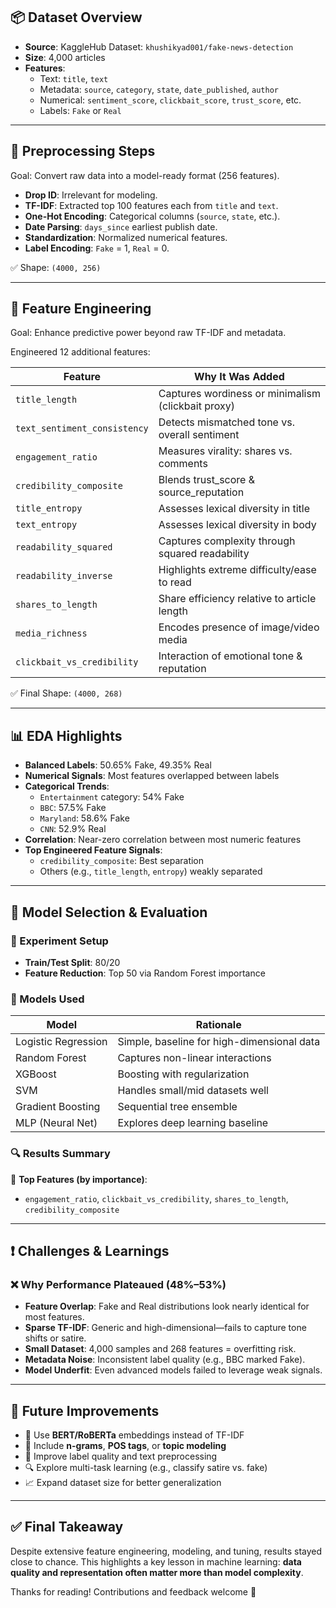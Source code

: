 ## 📦 Dataset Overview

- **Source**: KaggleHub Dataset: `khushikyad001/fake-news-detection`
- **Size**: 4,000 articles
- **Features**:
  - Text: `title`, `text`
  - Metadata: `source`, `category`, `state`, `date_published`, `author`
  - Numerical: `sentiment_score`, `clickbait_score`, `trust_score`, etc.
  - Labels: `Fake` or `Real`

---

## 🧹 Preprocessing Steps

Goal: Convert raw data into a model-ready format (256 features).

- **Drop ID**: Irrelevant for modeling.
- **TF-IDF**: Extracted top 100 features each from `title` and `text`.
- **One-Hot Encoding**: Categorical columns (`source`, `state`, etc.).
- **Date Parsing**: `days_since` earliest publish date.
- **Standardization**: Normalized numerical features.
- **Label Encoding**: `Fake` = 1, `Real` = 0.

✅ Shape: `(4000, 256)`

---

## 🔧 Feature Engineering

Goal: Enhance predictive power beyond raw TF-IDF and metadata.

Engineered 12 additional features:

| Feature | Why It Was Added |
|--------|------------------|
| `title_length` | Captures wordiness or minimalism (clickbait proxy) |
| `text_sentiment_consistency` | Detects mismatched tone vs. overall sentiment |
| `engagement_ratio` | Measures virality: shares vs. comments |
| `credibility_composite` | Blends trust_score & source_reputation |
| `title_entropy` | Assesses lexical diversity in title |
| `text_entropy` | Assesses lexical diversity in body |
| `readability_squared` | Captures complexity through squared readability |
| `readability_inverse` | Highlights extreme difficulty/ease to read |
| `shares_to_length` | Share efficiency relative to article length |
| `media_richness` | Encodes presence of image/video media |
| `clickbait_vs_credibility` | Interaction of emotional tone & reputation |

✅ Final Shape: `(4000, 268)`

---

## 📊 EDA Highlights

- **Balanced Labels**: 50.65% Fake, 49.35% Real
- **Numerical Signals**: Most features overlapped between labels
- **Categorical Trends**:
  - `Entertainment` category: 54% Fake
  - `BBC`: 57.5% Fake
  - `Maryland`: 58.6% Fake
  - `CNN`: 52.9% Real
- **Correlation**: Near-zero correlation between most numeric features
- **Top Engineered Feature Signals**:
  - `credibility_composite`: Best separation
  - Others (e.g., `title_length`, `entropy`) weakly separated

---

## 🤖 Model Selection & Evaluation

### 🧪 Experiment Setup
- **Train/Test Split**: 80/20
- **Feature Reduction**: Top 50 via Random Forest importance

### 🧠 Models Used
| Model | Rationale |
|-------|-----------|
| Logistic Regression | Simple, baseline for high-dimensional data |
| Random Forest | Captures non-linear interactions |
| XGBoost | Boosting with regularization |
| SVM | Handles small/mid datasets well |
| Gradient Boosting | Sequential tree ensemble |
| MLP (Neural Net) | Explores deep learning baseline |

### 🔍 Results Summary
📌 **Top Features (by importance)**:
- `engagement_ratio`, `clickbait_vs_credibility`, `shares_to_length`, `credibility_composite`

---

## ❗ Challenges & Learnings

### ❌ Why Performance Plateaued (48%–53%)
- **Feature Overlap**: Fake and Real distributions look nearly identical for most features.
- **Sparse TF-IDF**: Generic and high-dimensional—fails to capture tone shifts or satire.
- **Small Dataset**: 4,000 samples and 268 features = overfitting risk.
- **Metadata Noise**: Inconsistent label quality (e.g., BBC marked Fake).
- **Model Underfit**: Even advanced models failed to leverage weak signals.

---

## 🔮 Future Improvements

- 🔁 Use **BERT/RoBERTa** embeddings instead of TF-IDF
- 🧠 Include **n-grams**, **POS tags**, or **topic modeling**
- 🧼 Improve label quality and text preprocessing
- 🔍 Explore multi-task learning (e.g., classify satire vs. fake)
- 📈 Expand dataset size for better generalization

---

## ✅ Final Takeaway
Despite extensive feature engineering, modeling, and tuning, results stayed close to chance. This highlights a key lesson in machine learning: **data quality and representation often matter more than model complexity**.

Thanks for reading! Contributions and feedback welcome 🙌